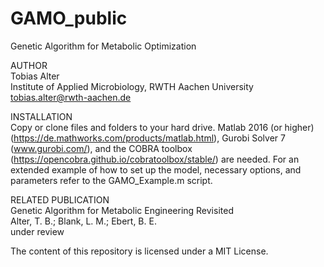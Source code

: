 # GAMO_public
Genetic Algorithm for Metabolic Optimization

AUTHOR<br/>
Tobias Alter<br/>
Institute of Applied Microbiology, RWTH Aachen University
tobias.alter@rwth-aachen.de

INSTALLATION<br/>
Copy or clone files and folders to your hard drive. Matlab 2016 (or higher) (https://de.mathworks.com/products/matlab.html), Gurobi Solver 7 (www.gurobi.com/), and the COBRA toolbox (https://opencobra.github.io/cobratoolbox/stable/) are needed. For an extended example of how to set up the model, necessary options, and parameters refer to the GAMO_Example.m script.

RELATED PUBLICATION<br/>
Genetic Algorithm for Metabolic Engineering Revisited<br/>
Alter, T. B.; Blank, L. M.; Ebert, B. E.<br/>
under review

The content of this repository is licensed under a MIT License.
